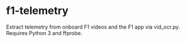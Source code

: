 # f1-telemetry
Extract telemetry from onboard F1 videos and the F1 app via vid_ocr.py. Requires Python 3 and ffprobe. 
